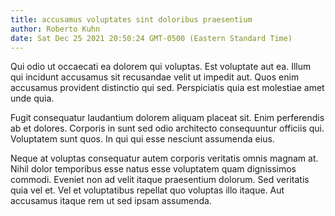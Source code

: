 ```yaml
---
title: accusamus voluptates sint doloribus praesentium
author: Roberto Kuhn
date: Sat Dec 25 2021 20:50:24 GMT-0500 (Eastern Standard Time)
---
```

Qui odio ut occaecati ea dolorem qui voluptas. Est voluptate aut ea. Illum qui incidunt accusamus sit recusandae velit ut impedit aut. Quos enim accusamus provident distinctio qui sed. Perspiciatis quia est molestiae amet unde quia.

 Fugit consequatur laudantium dolorem aliquam placeat sit. Enim perferendis ab et dolores. Corporis in sunt sed odio architecto consequuntur officiis qui. Voluptatem sunt quos. In qui qui esse nesciunt assumenda eius.

 Neque at voluptas consequatur autem corporis veritatis omnis magnam at. Nihil dolor temporibus esse natus esse voluptatem quam dignissimos commodi. Eveniet non ad velit itaque praesentium dolorum. Sed veritatis quia vel et. Vel et voluptatibus repellat quo voluptas illo itaque. Aut accusamus itaque rem ut sed ipsam assumenda.